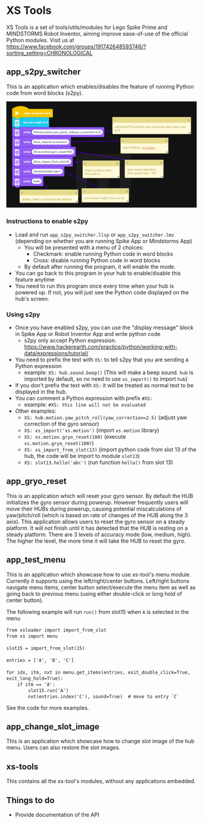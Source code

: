 # XS Tools
XS Tools is a set of tools/utils/modules for Lego Spike Prime and MINDSTORMS Robot Inventor, aiming improve ease-of-use of the official Python modules. Visit us at https://www.facebook.com/groups/191742648593746/?sorting_setting=CHRONOLOGICAL

## app_s2py_switcher
This is an application which enables/disables the feature of running Python code from word blocks (s2py). 

![s2py](images/s2py_1.png)

### Instructions to enable s2py
- Load and run `app_s2py_switcher.llsp` or `app_s2py_switcher.lms` (depending on whether you are running Spike App or Mindstorms App)
  - You will be presented with a menu of 2 choices:
    - Checkmark: enable running Python code in word blocks
    - Cross: disable running Python code in word blocks
  - By default after running the program, it will enable the mode. 
- You can go back to this program in your hub to enable/disable this feature anytime
- You need to run this program once every time when your hub is powered up. If not, you will just see the Python code displayed on the hub's screen.

### Using s2py
- Once you have enabled s2py, you can use the "display message" block in Spike App or Robot Inventor App and write python code
  - s2py only accept Python expression. https://www.hackerearth.com/practice/python/working-with-data/expressions/tutorial/
- You need to prefix the text with `XS:` to tell s2py that you are sending a Python expression
  - example: `XS: hub.sound.beep()` (This will make a beep sound. `hub` is imported by default, so no need to use `xs_import()` to import `hub`)
- If you don't prefix the text with `XS:` it will be treated as normal text to be displayed in the hub.
- You can comment a Python expression with prefix `#XS:`
  - example: `#XS: this line will not be evaluated`
- Other examples:
  - `XS: hub.motion.yaw_pitch_roll(yaw_correction=2.5)` (adjust yaw correction of the gyro sensor)
  - `XS: xs_import('xs.motion')` (import `xs.motion` library)
  - `XS: xs.motion.gryo_reset(100)` (execute `xs.motion.gryo_reset(100)`)
  - `XS: xs_import_from_slot(13)` (import python code from slot 13 of the hub, the code will be import to module `slot13`)
  - `XS: slot13.hello('abc')` (run function `hello()` from slot 13)

## app_gryo_reset
This is an application which will reset your gyro sensor. By default the HUB initializes the gyro sensor during powerup. However frequently users will move their HUBs during powerup, causing potential miscalculations of yaw/pitch/roll (which is based on rate of changes of the HUB along the 3 axis). This application allows users to reset the gyro sensor on a steady platform. It will not finish until it has detected that the HUB is resting on a steady platform. There are 3 levels of accuracy mode (low, medium, high). The higher the level, the more time it will take the HUB to reset the gyro.

## app_test_menu
This is an application which showcase how to use xs-tool's menu module. Currently it supports using the left/right/center buttons. Left/right buttons navigate menu items, center button select/execute the menu item as well as going back to previous menu (using either double-click or long hold of center button). 

The following example will run `run()` from slot15 when `A` is selected in the menu
```python3
from xsloader import import_from_slot
from xs import menu

slot15 = import_from_slot(15)

entries = ['A', 'B', 'C']

for idx, itm, nxt in menu.get_items(entries, exit_double_click=True, exit_long_hold=True):
    if itm == 'A':
        slot15.run('A')
        nxt(entries.index('C'), sound=True)  # move to entry `C`
```
See the code for more examples.

## app_change_slot_image
This is an application which showcase how to change slot image of the hub menu. Users can also restore the slot images.

## xs-tools
This contains all the xs-tool's modules, without any applications embedded. 

## Things to do
- Provide documentation of the API
